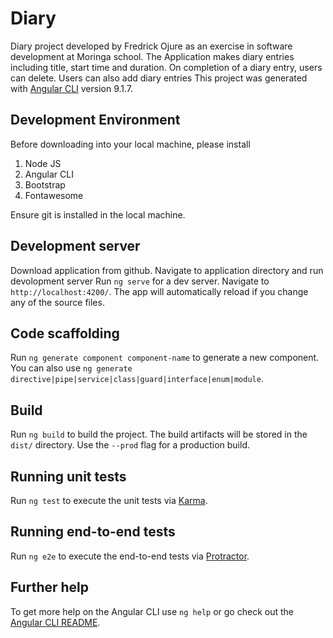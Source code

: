 # Diary

Diary project developed by Fredrick Ojure as an exercise in software development at Moringa school. The Application makes diary entries including title, start time and duration.
On completion of a diary entry, users can delete.
Users can also add diary entries
This project was generated with [Angular CLI](https://github.com/angular/angular-cli) version 9.1.7.

## Development Environment
Before downloading into your local machine, please install
1. Node JS
2. Angular CLI
3. Bootstrap
4. Fontawesome

Ensure git is installed in the local machine.

## Development server

Download application from github. Navigate to application directory and run devolopment server
Run `ng serve` for a dev server. Navigate to `http://localhost:4200/`. The app will automatically reload if you change any of the source files.

## Code scaffolding

Run `ng generate component component-name` to generate a new component. You can also use `ng generate directive|pipe|service|class|guard|interface|enum|module`.

## Build

Run `ng build` to build the project. The build artifacts will be stored in the `dist/` directory. Use the `--prod` flag for a production build.

## Running unit tests

Run `ng test` to execute the unit tests via [Karma](https://karma-runner.github.io).

## Running end-to-end tests

Run `ng e2e` to execute the end-to-end tests via [Protractor](http://www.protractortest.org/).

## Further help

To get more help on the Angular CLI use `ng help` or go check out the [Angular CLI README](https://github.com/angular/angular-cli/blob/master/README.md).
